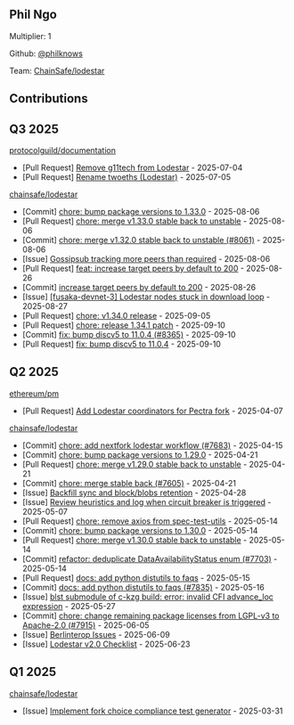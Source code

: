 
## Phil Ngo
Multiplier: 1

Github: [@philknows](https://github.com/philknows)

Team: [ChainSafe/lodestar](https://github.com/ChainSafe/lodestar/pulls?q=author%3Aphilknows)

## Contributions

## Q3 2025


[protocolguild/documentation](https://github.com/protocolguild/documentation)
* [Pull Request] [Remove g11tech from Lodestar](https://github.com/protocolguild/documentation/pull/367) - 2025-07-04
* [Pull Request] [Rename twoeths (Lodestar)](https://github.com/protocolguild/documentation/pull/369) - 2025-07-05

[chainsafe/lodestar](https://github.com/chainsafe/lodestar)
* [Commit] [chore: bump package versions to 1.33.0](https://github.com/ChainSafe/lodestar/commit/7afce97ce38225407806b711746275b53f110595) - 2025-08-06
* [Pull Request] [chore: merge v1.33.0 stable back to unstable](https://github.com/ChainSafe/lodestar/pull/8118) - 2025-08-06
* [Commit] [chore: merge v1.32.0 stable back to unstable (#8061)](https://github.com/ChainSafe/lodestar/commit/edc35e4b78ea493dadb4a27be74339d3e1a967dc) - 2025-08-06
* [Issue] [Gossipsub tracking more peers than required](https://github.com/ChainSafe/lodestar/issues/8115) - 2025-08-06
* [Pull Request] [feat: increase target peers by default to 200](https://github.com/ChainSafe/lodestar/pull/8272) - 2025-08-26
* [Commit] [increase target peers by default to 200](https://github.com/ChainSafe/lodestar/commit/14dc4722367716e6715788ca087d340a8bd8676e) - 2025-08-26
* [Issue] [[fusaka-devnet-3] Lodestar nodes stuck in download loop](https://github.com/ChainSafe/lodestar/issues/8278) - 2025-08-27
* [Pull Request] [chore: v1.34.0 release](https://github.com/ChainSafe/lodestar/pull/8344) - 2025-09-05
* [Pull Request] [chore: release 1.34.1 patch](https://github.com/ChainSafe/lodestar/pull/8366) - 2025-09-10
* [Commit] [fix: bump discv5 to 11.0.4 (#8365)](https://github.com/ChainSafe/lodestar/commit/c4ab7f010060ec129869ef2c941d661693f04971) - 2025-09-10
* [Pull Request] [fix: bump discv5 to 11.0.4](https://github.com/ChainSafe/lodestar/pull/8365) - 2025-09-10
## Q2 2025


[ethereum/pm](https://github.com/ethereum/pm)
* [Pull Request] [Add Lodestar coordinators for Pectra fork](https://github.com/ethereum/pm/pull/1438) - 2025-04-07

[chainsafe/lodestar](https://github.com/chainsafe/lodestar)
* [Commit] [chore: add nextfork lodestar workflow (#7683)](https://github.com/ChainSafe/lodestar/commit/9d67a7e3a2e2a33273f60a256c4ace768de32c82) - 2025-04-15
* [Commit] [chore: bump package versions to 1.29.0](https://github.com/ChainSafe/lodestar/commit/51613f0fb0196300302acb692a05b27bcef3c771) - 2025-04-21
* [Pull Request] [chore: merge v1.29.0 stable back to unstable](https://github.com/ChainSafe/lodestar/pull/7732) - 2025-04-21
* [Commit] [chore: merge stable back (#7605)](https://github.com/ChainSafe/lodestar/commit/bdddedfc915e6e252b78e41112392111744282b5) - 2025-04-21
* [Issue] [Backfill sync and block/blobs retention](https://github.com/ChainSafe/lodestar/issues/7753) - 2025-04-28
* [Issue] [Review heuristics and log when circuit breaker is triggered](https://github.com/ChainSafe/lodestar/issues/7802) - 2025-05-07
* [Pull Request] [chore: remove axios from spec-test-utils](https://github.com/ChainSafe/lodestar/pull/7829) - 2025-05-14
* [Commit] [chore: bump package versions to 1.30.0](https://github.com/ChainSafe/lodestar/commit/123eb2d9fb71dd10076a47bc7787bf4ec40343da) - 2025-05-14
* [Pull Request] [chore: merge v1.30.0 stable back to unstable](https://github.com/ChainSafe/lodestar/pull/7828) - 2025-05-14
* [Commit] [refactor: deduplicate DataAvailabilityStatus enum (#7703)](https://github.com/ChainSafe/lodestar/commit/bb6038a1d123a117dad4b329ee81e439f0b5a979) - 2025-05-14
* [Pull Request] [docs: add python distutils to faqs](https://github.com/ChainSafe/lodestar/pull/7835) - 2025-05-15
* [Commit] [docs: add python distutils to faqs (#7835)](https://github.com/ChainSafe/lodestar/commit/d7a6cebf5da9c63f5756d366b9976d06d844d096) - 2025-05-16
* [Issue] [blst submodule of c-kzg build: error: invalid CFI advance_loc expression](https://github.com/ChainSafe/lodestar/issues/7880) - 2025-05-27
* [Commit] [chore: change remaining package licenses from LGPL-v3 to Apache-2.0 (#7915)](https://github.com/ChainSafe/lodestar/commit/672665e350ef533b9454ddb8c6bf040f1cd05de7) - 2025-06-05
* [Issue] [Berlinterop Issues](https://github.com/ChainSafe/lodestar/issues/7934) - 2025-06-09
* [Issue] [Lodestar v2.0 Checklist](https://github.com/ChainSafe/lodestar/issues/7993) - 2025-06-23
## Q1 2025

[chainsafe/lodestar](https://github.com/chainsafe/lodestar)
* [Issue] [Implement fork choice compliance test generator](https://github.com/ChainSafe/lodestar/issues/7637) - 2025-03-31
